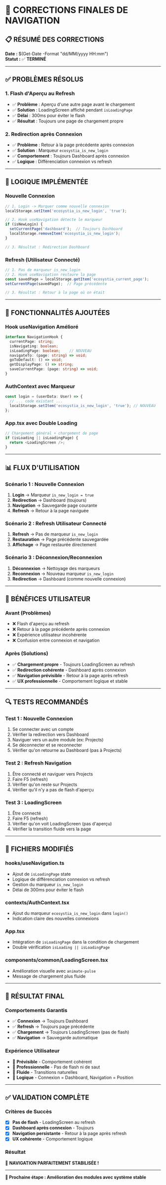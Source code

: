 # 🎯 CORRECTIONS FINALES DE NAVIGATION

## 📋 **RÉSUMÉ DES CORRECTIONS**

**Date :** $(Get-Date -Format "dd/MM/yyyy HH:mm")  
**Statut :** ✅ **TERMINÉ**

---

## ✅ **PROBLÈMES RÉSOLUS**

### **1. Flash d'Aperçu au Refresh**
- ✅ **Problème** : Aperçu d'une autre page avant le chargement
- ✅ **Solution** : LoadingScreen affiché pendant `isLoadingPage`
- ✅ **Délai** : 300ms pour éviter le flash
- ✅ **Résultat** : Toujours une page de chargement propre

### **2. Redirection après Connexion**
- ✅ **Problème** : Retour à la page précédente après connexion
- ✅ **Solution** : Marqueur `ecosystia_is_new_login`
- ✅ **Comportement** : Toujours Dashboard après connexion
- ✅ **Logique** : Différenciation connexion vs refresh

---

## 🔧 **LOGIQUE IMPLÉMENTÉE**

### **Nouvelle Connexion**
```javascript
// 1. Login -> Marquer comme nouvelle connexion
localStorage.setItem('ecosystia_is_new_login', 'true');

// 2. Hook useNavigation détecte le marqueur
if (isNewLogin) {
  setCurrentPage('dashboard');  // Toujours Dashboard
  localStorage.removeItem('ecosystia_is_new_login');
}

// 3. Résultat : Redirection Dashboard
```

### **Refresh (Utilisateur Connecté)**
```javascript
// 1. Pas de marqueur is_new_login
// 2. Hook useNavigation restaure la page
const savedPage = localStorage.getItem('ecosystia_current_page');
setCurrentPage(savedPage);  // Page précédente

// 3. Résultat : Retour à la page où on était
```

---

## 🚀 **FONCTIONNALITÉS AJOUTÉES**

### **Hook useNavigation Amélioré**
```typescript
interface NavigationHook {
  currentPage: string;
  isNavigating: boolean;
  isLoadingPage: boolean;    // NOUVEAU
  navigateTo: (page: string) => void;
  goToDefault: () => void;
  getDisplayPage: () => string;
  saveCurrentPage: (page: string) => void;
}
```

### **AuthContext avec Marqueur**
```typescript
const login = (userData: User) => {
  // ... code existant ...
  localStorage.setItem('ecosystia_is_new_login', 'true'); // NOUVEAU
};
```

### **App.tsx avec Double Loading**
```typescript
// Chargement général + chargement de page
if (isLoading || isLoadingPage) {
  return <LoadingScreen />;
}
```

---

## 📊 **FLUX D'UTILISATION**

### **Scénario 1 : Nouvelle Connexion**
1. **Login** → Marqueur `is_new_login = true`
2. **Redirection** → Dashboard (toujours)
3. **Navigation** → Sauvegarde page courante
4. **Refresh** → Retour à la page naviguée

### **Scénario 2 : Refresh Utilisateur Connecté**
1. **Refresh** → Pas de marqueur `is_new_login`
2. **Restauration** → Page précédente sauvegardée
3. **Affichage** → Page restaurée directement

### **Scénario 3 : Déconnexion/Reconnexion**
1. **Déconnexion** → Nettoyage des marqueurs
2. **Reconnexion** → Nouveau marqueur `is_new_login`
3. **Redirection** → Dashboard (comme nouvelle connexion)

---

## 🎯 **BÉNÉFICES UTILISATEUR**

### **Avant (Problèmes)**
- ❌ Flash d'aperçu au refresh
- ❌ Retour à la page précédente après connexion
- ❌ Expérience utilisateur incohérente
- ❌ Confusion entre connexion et navigation

### **Après (Solutions)**
- ✅ **Chargement propre** - Toujours LoadingScreen au refresh
- ✅ **Redirection cohérente** - Dashboard après connexion
- ✅ **Navigation prévisible** - Retour à la page après refresh
- ✅ **UX professionnelle** - Comportement logique et stable

---

## 🔍 **TESTS RECOMMANDÉS**

### **Test 1 : Nouvelle Connexion**
1. Se connecter avec un compte
2. Vérifier la redirection vers Dashboard
3. Naviguer vers un autre module (ex: Projects)
4. Se déconnecter et se reconnecter
5. Vérifier qu'on retourne au Dashboard (pas à Projects)

### **Test 2 : Refresh Navigation**
1. Être connecté et naviguer vers Projects
2. Faire F5 (refresh)
3. Vérifier qu'on reste sur Projects
4. Vérifier qu'il n'y a pas de flash d'aperçu

### **Test 3 : LoadingScreen**
1. Être connecté
2. Faire F5 (refresh)
3. Vérifier qu'on voit LoadingScreen (pas d'aperçu)
4. Vérifier la transition fluide vers la page

---

## 📁 **FICHIERS MODIFIÉS**

### **hooks/useNavigation.ts**
- Ajout de `isLoadingPage` state
- Logique de différenciation connexion vs refresh
- Gestion du marqueur `is_new_login`
- Délai de 300ms pour éviter le flash

### **contexts/AuthContext.tsx**
- Ajout du marqueur `ecosystia_is_new_login` dans `login()`
- Indication claire des nouvelles connexions

### **App.tsx**
- Intégration de `isLoadingPage` dans la condition de chargement
- Double vérification `isLoading || isLoadingPage`

### **components/common/LoadingScreen.tsx**
- Amélioration visuelle avec `animate-pulse`
- Message de chargement plus fluide

---

## 🎊 **RÉSULTAT FINAL**

### **Comportements Garantis**
- ✅ **Connexion** → Toujours Dashboard
- ✅ **Refresh** → Toujours page précédente
- ✅ **Chargement** → Toujours LoadingScreen (pas de flash)
- ✅ **Navigation** → Sauvegarde automatique

### **Expérience Utilisateur**
- 🎯 **Prévisible** - Comportement cohérent
- 🎯 **Professionnelle** - Pas de flash ni de saut
- 🎯 **Fluide** - Transitions naturelles
- 🎯 **Logique** - Connexion = Dashboard, Navigation = Position

---

## ✅ **VALIDATION COMPLÈTE**

### **Critères de Succès**
- [x] **Pas de flash** - LoadingScreen au refresh
- [x] **Dashboard après connexion** - Toujours
- [x] **Navigation persistante** - Retour à la page après refresh
- [x] **UX cohérente** - Comportement logique

### **Résultat**
🎊 **NAVIGATION PARFAITEMENT STABILISÉE !**

---

**📅 Prochaine étape : Amélioration des modules avec système stable**
